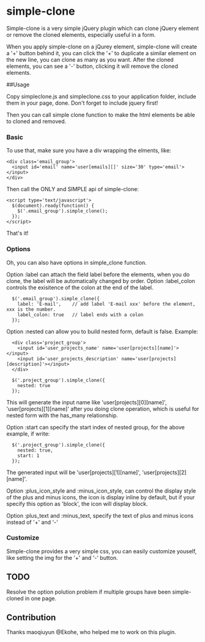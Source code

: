 # simple-clone

Simple-clone is a very simple jQuery plugin which can clone jQuery element or remove the cloned elements, especially useful in a form.

When you apply simple-clone on a jQurey element, simple-clone will create a '+' button behind it, you can click the '+' to duplicate a similar element on the new line, you can clone as many as you want. After the cloned elements, you can see a '-' button, clicking it will remove the cloned elements.

##Usage

Copy simpleclone.js and simpleclone.css to your application folder, include them in your page, done. Don't forget to include jquery first!

Then you can call simple clone function to make the html elements be able to cloned and removed.

### Basic
To use that, make sure you have a div wrapping the elments, like:

    <div class='email_group'>
      <input id='email' name='user[emails][]' size='30' type='email'></input>
    </div>

Then call the ONLY and SIMPLE api of simple-clone:

    <script type='text/javascript'>
      $(document).ready(function() {
        $('.email_group').simple_clone();
      });
    </script>

That's it!

### Options

Oh, you can also have options in simple_clone function.

Option :label can attach the field label before the elements, when you do clone, the label will be automatically changed by order.
Option :label_colon controls the exisitence of the colon at the end of the label.

      $('.email_group').simple_clone({
        label: 'E-mail',    // add label 'E-mail xxx' before the element, xxx is the number.
        label_colon: true   // label ends with a colon
      });

Option :nested can allow you to build nested form, default is false. Example:

      <div class='project_group'>
        <input id='user_projects_name' name='user[projects][name]'></input>
        <input id='user_projects_description' name='user[projects][description]'></input>
      </div>
      
      $('.project_group').simple_clone({
        nested: true
      });

This will generate the input name like 'user[projects][0][name]', 'user[projects][1][name]' after you doing clone operation, which is useful for nested form with the has_many relationship.

Option :start can specify the start index of nested group, for the above example, if write:

      $('.project_group').simple_clone({
        nested: true,
        start: 1
      });

The generated input will be 'user[projects][1][name]', 'user[projects][2][name]'.

Option :plus_icon_style and :minus_icon_style, can control the display style of the plus and minus icons, the icon is display inline by default, but if your specify this option as 'block', the icon will display block.

Option :plus_text and :minus_text, specify the text of plus and minus icons instead of '+' and '-'

      
### Customize
Simple-clone provides a very simple css, you can easily customize youself, like setting the img for the '+' and '-' button.

## TODO
Resolve the option polution problem if multiple groups have been simple-cloned in one page.

## Contribution

Thanks maoqiuyun @Ekohe, who helped me to work on this plugin.